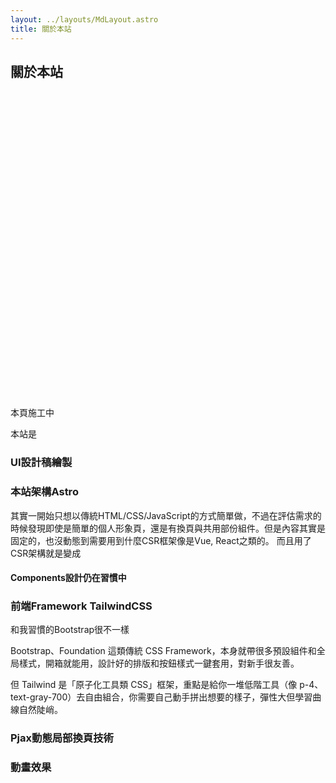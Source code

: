 ```yaml
---
layout: ../layouts/MdLayout.astro
title: 關於本站
---
```


## 關於本站

<div role="alert" class="alert alert-warning">
  <svg xmlns="http://www.w3.org/2000/svg" class="h-6 w-6 shrink-0 stroke-current" fill="none" viewBox="0 0 24 24">
    <path stroke-linecap="round" stroke-linejoin="round" stroke-width="2" d="M12 9v2m0 4h.01m-6.938 4h13.856c1.54 0 2.502-1.667 1.732-3L13.732 4c-.77-1.333-2.694-1.333-3.464 0L3.34 16c-.77 1.333.192 3 1.732 3z" />
  </svg>
  <span>本頁施工中</span>
</div>

本站是

### UI設計稿繪製

### 本站架構Astro
其實一開始只想以傳統HTML/CSS/JavaScript的方式簡單做，不過在評估需求的時候發現即使是簡單的個人形象頁，還是有換頁與共用部份組件。但是內容其實是固定的，也沒動態到需要用到什麼CSR框架像是Vue, React之類的。
而且用了CSR架構就是變成


#### Components設計仍在習慣中


### 前端Framework TailwindCSS
和我習慣的Bootstrap很不一樣

Bootstrap、Foundation 這類傳統 CSS Framework，本身就帶很多預設組件和全局樣式，開箱就能用，設計好的排版和按鈕樣式一鍵套用，對新手很友善。

但 Tailwind 是「原子化工具類 CSS」框架，重點是給你一堆低階工具（像 p-4、text-gray-700）去自由組合，你需要自己動手拼出想要的樣子，彈性大但學習曲線自然陡峭。


### Pjax動態局部換頁技術

### 動畫效果

